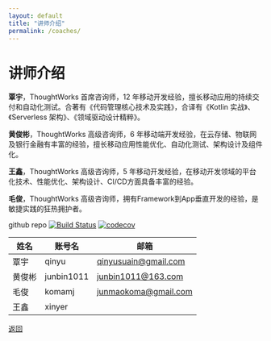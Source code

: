 ```yaml
---
layout: default
title: "讲师介绍"
permalink: /coaches/
---
```


# 讲师介绍

**覃宇**，ThoughtWorks 首席咨询师，12 年移动开发经验，擅长移动应用的持续交付和自动化测试。合著有《代码管理核心技术及实践》，合译有《Kotlin 实战》、《Serverless 架构》、《领域驱动设计精粹》。

**黄俊彬**，ThoughtWorks 高级咨询师，6 年移动端开发经验，在云存储、物联网及银行金融有丰富的经验，擅长移动应用性能优化、自动化测试、架构设计及组件化。

**王鑫**，ThoughtWorks 高级咨询师，5 年移动开发经验，在移动开发领域的平台化技术、性能优化、架构设计、CI/CD方面具备丰富的经验。

**毛俊**，ThoughtWorks 高级咨询师，拥有Framework到App垂直开发的经验，是敏捷实践的狂热拥护者。


github repo
[![Build Status](https://travis-ci.org/CAC-0pp0/CACOreo.svg?branch=master)](https://travis-ci.org/CAC-0pp0/CACOreo)
[![codecov](https://codecov.io/gh/CAC-0pp0/CACOreo/branch/master/graph/badge.svg)](https://codecov.io/gh/CAC-0pp0/CACOreo)

|姓名|账号名|邮箱|
|--|--|--|
|覃宇|qinyu|qinyusuain@gmail.com|
|黄俊彬|junbin1011|junbin1011@163.com|
|毛俊|komamj|junmaokoma@gmail.com|
|王鑫|xinyer||

[返回](./index.md)
